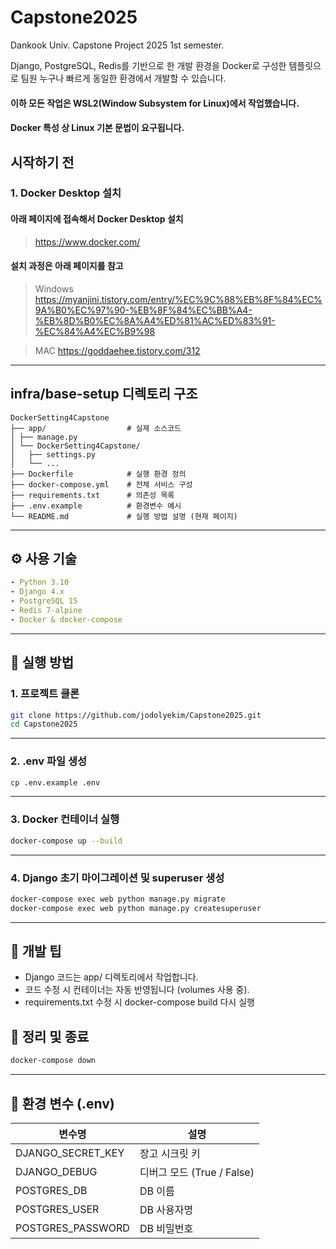 # Capstone2025
Dankook Univ. Capstone Project 2025 1st semester.

Django, PostgreSQL, Redis를 기반으로 한 개발 환경을 Docker로 구성한 템플릿으로 팀원 누구나 빠르게 동일한 환경에서 개발할 수 있습니다.

#### 이하 모든 작업은 WSL2(Window Subsystem for Linux)에서 작업했습니다.
#### Docker 특성 상 Linux 기본 문법이 요구됩니다. 

## 시작하기 전 

### 1. Docker Desktop 설치
#### 아래 페이지에 접속해서 Docker Desktop 설치
> <https://www.docker.com/>

#### 설치 과정은 아래 페이지를 참고
> Windows <https://myanjini.tistory.com/entry/%EC%9C%88%EB%8F%84%EC%9A%B0%EC%97%90-%EB%8F%84%EC%BB%A4-%EB%8D%B0%EC%8A%A4%ED%81%AC%ED%83%91-%EC%84%A4%EC%B9%98>

> MAC <https://goddaehee.tistory.com/312>

---

## infra/base-setup 디렉토리 구조
```
DockerSetting4Capstone
├── app/                  # 실제 소스코드
│ ├── manage.py           
│ └── DockerSetting4Capstone/	        		
│   ├── settings.py
│   └── ...            
├── Dockerfile            # 실행 환경 정의
├── docker-compose.yml    # 전체 서비스 구성
├── requirements.txt      # 의존성 목록  
├── .env.example          # 환경변수 예시
└── README.md             # 실행 방법 설명 (현재 페이지)
```

---

## ⚙️ 사용 기술
```yaml
- Python 3.10
- Django 4.x
- PostgreSQL 15
- Redis 7-alpine
- Docker & docker-compose
```

---

## 🚀 실행 방법

### 1. 프로젝트 클론

```bash
git clone https://github.com/jodolyekim/Capstone2025.git
cd Capstone2025
```

---

### 2. .env 파일 생성
```bash
cp .env.example .env
```

---

### 3. Docker 컨테이너 실행
```bash
docker-compose up --build
```

---

### 4. Django 초기 마이그레이션 및 superuser 생성
```bash
docker-compose exec web python manage.py migrate
docker-compose exec web python manage.py createsuperuser
```

---

## 🧪 개발 팁

+ Django 코드는 app/ 디렉토리에서 작업합니다.
+ 코드 수정 시 컨테이너는 자동 반영됩니다 (volumes 사용 중).
+ requirements.txt 수정 시 docker-compose build 다시 실행



## 🧼 정리 및 종료
```bash
docker-compose down
```
---

## 📁 환경 변수 (.env)
| 변수명                 | 설명                    |
| ------------------- | --------------------- |
| DJANGO\_SECRET\_KEY | 장고 시크릿 키              |
| DJANGO\_DEBUG       | 디버그 모드 (True / False) |
| POSTGRES\_DB        | DB 이름                 |
| POSTGRES\_USER      | DB 사용자명               |
| POSTGRES\_PASSWORD  | DB 비밀번호               |
